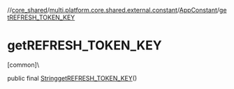 //[core_shared](../../../index.md)/[multi.platform.core.shared.external.constant](../index.md)/[AppConstant](index.md)/[getREFRESH_TOKEN_KEY](get-r-e-f-r-e-s-h_-t-o-k-e-n_-k-e-y.md)

# getREFRESH_TOKEN_KEY

[common]\

public final [String](https://developer.android.com/reference/kotlin/java/lang/String.html)[getREFRESH_TOKEN_KEY](get-r-e-f-r-e-s-h_-t-o-k-e-n_-k-e-y.md)()
